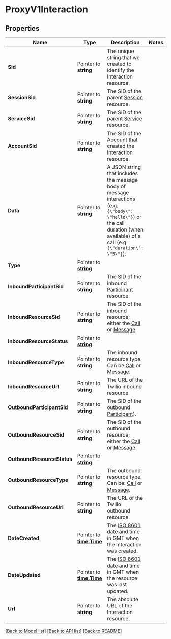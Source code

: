 # ProxyV1Interaction

## Properties

Name | Type | Description | Notes
------------ | ------------- | ------------- | -------------
**Sid** | Pointer to **string** | The unique string that we created to identify the Interaction resource. |
**SessionSid** | Pointer to **string** | The SID of the parent [Session](https://www.twilio.com/docs/proxy/api/session) resource. |
**ServiceSid** | Pointer to **string** | The SID of the parent [Service](https://www.twilio.com/docs/proxy/api/service) resource. |
**AccountSid** | Pointer to **string** | The SID of the [Account](https://www.twilio.com/docs/iam/api/account) that created the Interaction resource. |
**Data** | Pointer to **string** | A JSON string that includes the message body of message interactions (e.g. `{\"body\": \"hello\"}`) or the call duration (when available) of a call (e.g. `{\"duration\": \"5\"}`). |
**Type** | Pointer to [**string**](InteractionEnumType.md) |  |
**InboundParticipantSid** | Pointer to **string** | The SID of the inbound [Participant](https://www.twilio.com/docs/proxy/api/participant) resource. |
**InboundResourceSid** | Pointer to **string** | The SID of the inbound resource; either the [Call](https://www.twilio.com/docs/voice/api/call-resource) or [Message](https://www.twilio.com/docs/sms/api/message-resource). |
**InboundResourceStatus** | Pointer to [**string**](InteractionEnumResourceStatus.md) |  |
**InboundResourceType** | Pointer to **string** | The inbound resource type. Can be [Call](https://www.twilio.com/docs/voice/api/call-resource) or [Message](https://www.twilio.com/docs/sms/api/message-resource). |
**InboundResourceUrl** | Pointer to **string** | The URL of the Twilio inbound resource |
**OutboundParticipantSid** | Pointer to **string** | The SID of the outbound [Participant](https://www.twilio.com/docs/proxy/api/participant)). |
**OutboundResourceSid** | Pointer to **string** | The SID of the outbound resource; either the [Call](https://www.twilio.com/docs/voice/api/call-resource) or [Message](https://www.twilio.com/docs/sms/api/message-resource). |
**OutboundResourceStatus** | Pointer to [**string**](InteractionEnumResourceStatus.md) |  |
**OutboundResourceType** | Pointer to **string** | The outbound resource type. Can be: [Call](https://www.twilio.com/docs/voice/api/call-resource) or [Message](https://www.twilio.com/docs/sms/api/message-resource). |
**OutboundResourceUrl** | Pointer to **string** | The URL of the Twilio outbound resource. |
**DateCreated** | Pointer to [**time.Time**](time.Time.md) | The [ISO 8601](https://en.wikipedia.org/wiki/ISO_8601) date and time in GMT when the Interaction was created. |
**DateUpdated** | Pointer to [**time.Time**](time.Time.md) | The [ISO 8601](https://en.wikipedia.org/wiki/ISO_8601) date and time in GMT when the resource was last updated. |
**Url** | Pointer to **string** | The absolute URL of the Interaction resource. |

[[Back to Model list]](../README.md#documentation-for-models) [[Back to API list]](../README.md#documentation-for-api-endpoints) [[Back to README]](../README.md)


